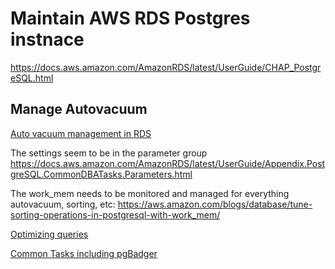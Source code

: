 # Maintain AWS RDS Postgres instnace
https://docs.aws.amazon.com/AmazonRDS/latest/UserGuide/CHAP_PostgreSQL.html



## Manage  Autovacuum

[Auto vacuum management in RDS](https://docs.aws.amazon.com/AmazonRDS/latest/UserGuide/Appendix.PostgreSQL.CommonDBATasks.Autovacuum.html)

The settings seem to be in the parameter group
https://docs.aws.amazon.com/AmazonRDS/latest/UserGuide/Appendix.PostgreSQL.CommonDBATasks.Parameters.html

The work_mem needs to be monitored and managed for everything autovacuum, sorting, etc:
https://aws.amazon.com/blogs/database/tune-sorting-operations-in-postgresql-with-work_mem/


[Optimizing queries](https://aws.amazon.com/blogs/database/optimizing-and-tuning-queries-in-amazon-rds-postgresql-based-on-native-and-external-tools/)


[Common Tasks including pgBadger](https://docs.amazonaws.cn/en_us/AmazonRDS/latest/UserGuide/Appendix.PostgreSQL.CommonDBATasks.html)
